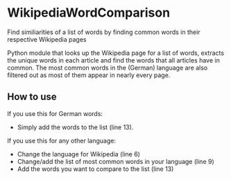 # WikipediaWordComparison
Find similiarities of a list of words by finding common words in their respective Wikipedia pages

Python module that looks up the Wikipedia page for a list of words, extracts the unique words in each article and find the words that all articles have in common.
The most common words in the (German) language are also filtered out as most of them appear in nearly every page. 

## How to use

If you use this for German words: 
* Simply add the words to the list (line 13).

If you use this for any other language: 
* Change the language for Wikipedia (line 6)
* Change/add the list of most common words in your language (line 9)
* Add the words you want to compare to the list (line 13)
